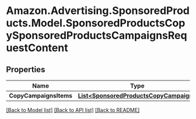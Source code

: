 # Amazon.Advertising.SponsoredProducts.Model.SponsoredProductsCopySponsoredProductsCampaignsRequestContent

## Properties

Name | Type | Description | Notes
------------ | ------------- | ------------- | -------------
**CopyCampaignsItems** | [**List&lt;SponsoredProductsCopyCampaign&gt;**](SponsoredProductsCopyCampaign.md) |  | 

[[Back to Model list]](../README.md#documentation-for-models) [[Back to API list]](../README.md#documentation-for-api-endpoints) [[Back to README]](../README.md)

